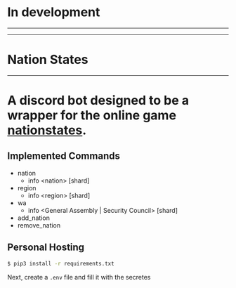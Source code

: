 # In development
-------
-------

# Nation States
----

# A discord bot designed to be a wrapper for the online game [nationstates](nationstates.net). 

## Implemented Commands
 * nation
    * info \<nation> [shard]
 * region
    * info \<region> [shard]
 * wa
    * info \<General Assembly | Security Council> [shard]
 * add_nation
 * remove_nation

## Personal Hosting

```cmd
$ pip3 install -r requirements.txt
```

Next, create a `.env` file and fill it with the secretes
